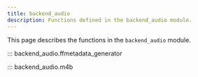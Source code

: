 ```yaml
---
title: backend_audio
description: Functions defined in the backend_audio module.
---
```


This page describes the functions in the `backend_audio` module.

::: backend_audio.ffmetadata_generator

::: backend_audio.m4b
